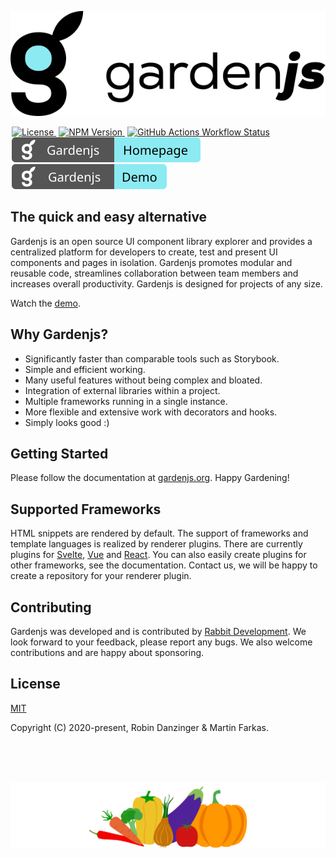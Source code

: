 <p>
  <picture>
    <source media="(prefers-color-scheme: dark)" srcset="src/client/assets/icons/logo_neg.svg">
    <img src="src/client/assets/icons/logo.svg">
  </picture
</p>

<div>
  <a href="https://github.com/gardenjs/gardenjs/blob/main/LICENSE.md" style="margin: 2px;">
    <img src="https://img.shields.io/badge/License-MIT-green.svg" alt="License" data-canonical-src="https://img.shields.io/github/license/gardenjs/gardenjs.svg">
  </a>
  <a href="https://www.npmjs.com/package/gardenjs" target="_blank" style="margin: 2px;">
    <img alt="NPM Version" src="https://img.shields.io/npm/v/gardenjs?color=blue">
  </a>
  <a href="https://github.com/gardenjs/gardenjs/actions" style="margin: 2px;">
    <img alt="GitHub Actions Workflow Status" src="https://img.shields.io/github/actions/workflow/status/gardenjs/gardenjs/npm-publish.yml">
  </a>
  <a href="https://gardenjs.org/" target="_blank" style="margin: 2px;">
    <img alt="Gardenjs Website & Docs" src="https://github.com/gardenjs/branding/blob/main/badge/badge_website.svg?raw=true">
  </a>
  <a href="https://demo.gardenjs.org/" target="_blank" style="margin: 2px;">
    <img alt="Gardenjs Demo" src="https://github.com/gardenjs/branding/blob/main/badge/badge_demo.svg?raw=true">
  </a>
</div>

## The quick and easy alternative

Gardenjs is an open source UI component library explorer and provides a centralized platform for developers to create, test and present UI components and pages in isolation. Gardenjs promotes modular and reusable code, streamlines collaboration between team members and increases overall productivity. Gardenjs is designed for projects of any size.

Watch the <a href="https://demo.gardenjs.org/">demo</a>.

## Why Gardenjs?

- Significantly faster than comparable tools such as Storybook.
- Simple and efficient working.
- Many useful features without being complex and bloated.
- Integration of external libraries within a project.
- Multiple frameworks running in a single instance.
- More flexible and extensive work with decorators and hooks.
- Simply looks good :)

## Getting Started

Please follow the documentation at <a href="https://gardenjs.org/" target="_blank">gardenjs.org</a>. Happy Gardening!

## Supported Frameworks

HTML snippets are rendered by default. The support of frameworks and template languages is realized by renderer plugins. There are currently plugins for <a href="https://github.com/gardenjs/render-plugin-svelte" target="_blank">Svelte</a>, <a href="https://github.com/gardenjs/render-plugin-vue" target="_blank">Vue</a> and <a href="https://github.com/gardenjs/render-plugin-react" target="_blank">React</a>. You can also easily create plugins for other frameworks, see the documentation. Contact us, we will be happy to create a repository for your renderer plugin.

## Contributing

Gardenjs was developed and is contributed by <a href="https://www.rabbitdevelopment.com" target="_blank">Rabbit Development</a>. We look forward to your feedback, please report any bugs. We also welcome contributions and are happy about sponsoring.

## License

[MIT](https://github.com/gardenjs/gardenjs?tab=MIT-1-ov-file#readme)

Copyright (C) 2020-present, Robin Danzinger & Martin Farkas.

<br><br><br><p align="center"><img src="src/client/assets/icons/vegetables.svg"></p>
